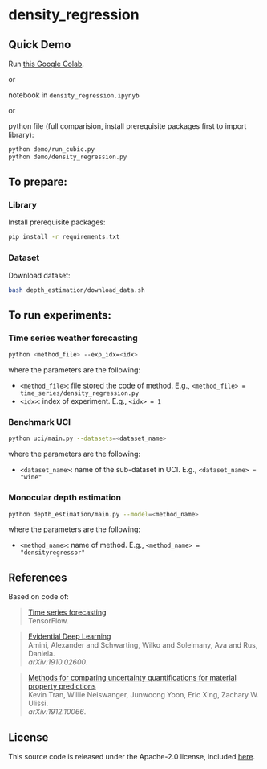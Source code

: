 # density_regression

## <a name="demo"></a> Quick Demo
Run [this Google Colab](https://colab.research.google.com/drive/1p5gK-rOI4XYgg2zTVtbh-5Ky06PGlA09?usp=sharing).

or

notebook in `density_regression.ipynyb`

or 

python file (full comparision, install prerequisite packages first to import library):
```sh
python demo/run_cubic.py
python demo/density_regression.py
```

## <a name="prepare"></a> To prepare:
### <a name="library">Library</a>
Install prerequisite packages:
```sh
pip install -r requirements.txt
```

### <a name="dataset">Dataset</a>
Download dataset:
```sh
bash depth_estimation/download_data.sh
```

## <a name="experiments"></a> To run experiments:
### <a name="Time series weather forecasting">Time series weather forecasting</a>
```sh
python <method_file> --exp_idx=<idx>
```
where the parameters are the following:
- `<method_file>`: file stored the code of method. E.g., `<method_file> = time_series/density_regression.py`
- `<idx>`: index of experiment. E.g., `<idx> = 1`

### <a name="Benchmark UCI">Benchmark UCI</a>
```sh
python uci/main.py --datasets=<dataset_name> 
```
where the parameters are the following:
- `<dataset_name>`: name of the sub-dataset in UCI. E.g., `<dataset_name> = "wine"`

### <a name="Monocular depth estimation">Monocular depth estimation</a>
```sh
python depth_estimation/main.py --model=<method_name> 
```
where the parameters are the following:
- `<method_name>`: name of method. E.g., `<method_name> = "densityregressor"`

## References
Based on code of:
> [Time series forecasting](https://www.tensorflow.org/tutorials/structured_data/time_series#baseline)\
> TensorFlow.

> [Evidential Deep Learning](https://github.com/aamini/evidential-deep-learning)\
> Amini, Alexander and Schwarting, Wilko and Soleimany, Ava and Rus, Daniela.\
> _arXiv:1910.02600_.

> [Methods for comparing uncertainty quantifications for material property predictions](https://github.com/ulissigroup/uncertainty_benchmarking)\
> Kevin Tran, Willie Neiswanger, Junwoong Yoon, Eric Xing, Zachary W. Ulissi.\
> _arXiv:1912.10066_.


## License
This source code is released under the Apache-2.0 license, included [here](LICENSE).

